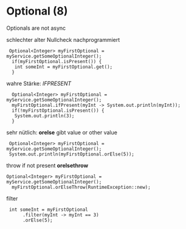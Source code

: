Optional (8)
============

Optionals are not async


schlechter alter Nullcheck nachprogrammiert
```
 Optional<Integer> myFirstOptional = myService.getSomeOptionalInteger();   
  if(myFirstOptional.isPresent()) {   
   int someInt = myFirstOptional.get();   
  }
```

wahre Stärke: *IFPRESENT*
```
  Optional<Integer> myFirstOptional = myService.getSomeOptionalInteger();   
  myFirstOptional.ifPresent(myInt -> System.out.println(myInt));   
  if(!myFirstOptional.isPresent()) {   
   System.out.println(3);   
  }
```
sehr nütlich: **orelse** gibt value or other value

```
 Optional<Integer> myFirstOptional = myService.getSomeOptionalInteger();   
 System.out.println(myFirstOptional.orElse(5));
```


throw if not present **orelsethrow**
```
Optional<Integer> myFirstOptional = myService.getSomeOptionalInteger();   
  myFirstOptional.orElseThrow(RuntimeException::new);
```
filter

```
 int someInt = myFirstOptional   
      .filter(myInt -> myInt == 3)   
      .orElse(5);
```

